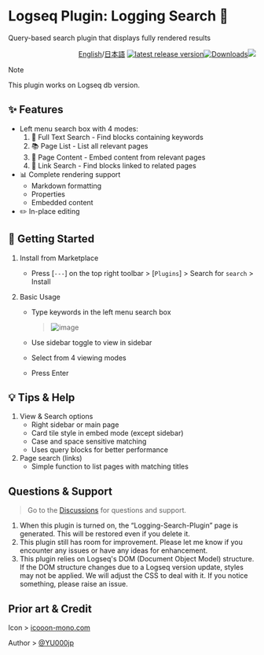 # Logseq Plugin: Logging Search 🔎

Query-based search plugin that displays fully rendered results

<div align="right">
  
[English](https://github.com/YU000jp/logseq-plugin-logging-search/)/[日本語](https://github.com/YU000jp/logseq-plugin-logging-search/blob/main/readme.ja.md) [![latest release version](https://img.shields.io/github/v/release/YU000jp/logseq-plugin-logging-search)](https://github.com/YU000jp/logseq-plugin-logging-search/releases)[![Downloads](https://img.shields.io/github/downloads/YU000jp/logseq-plugin-logging-search/total.svg)](https://github.com/YU000jp/logseq-plugin-logging-search/releases)<!-- Published 2023 --><a href="https://www.buymeacoffee.com/yu000japan"><img src="https://img.buymeacoffee.com/button-api/?text=Buy me a pizza&emoji=🍕&slug=yu000japan&button_colour=FFDD00&font_colour=000000&font_family=Poppins&outline_colour=000000&coffee_colour=ffffff" /></a>
</div>

> [!NOTE]
> This plugin works on Logseq db version.

## ✨ Features

- Left menu search box with 4 modes:
  1. 📝 Full Text Search - Find blocks containing keywords
  2. 📚 Page List - List all relevant pages
  3. 📑 Page Content - Embed content from relevant pages
  4. 🔗 Link Search - Find blocks linked to related pages
- 📊 Complete rendering support
  - Markdown formatting
  - Properties
  - Embedded content
- ✏️ In-place editing

## 📌 Getting Started

1. Install from Marketplace
   - Press [`---`] on the top right toolbar > [`Plugins`] > Search for `search` > Install

2. Basic Usage
   - Type keywords in the left menu search box
   
      > ![image](https://github.com/user-attachments/assets/ac903fd7-5cd3-4b0a-97fb-df3a43fc0967)

   - Use sidebar toggle to view in sidebar
   - Select from 4 viewing modes
   - Press Enter

## 💡 Tips & Help

1. View & Search options
   - Right sidebar or main page
   - Card tile style in embed mode (except sidebar)
   - Case and space sensitive matching
   - Uses query blocks for better performance
2. Page search (links)
   - Simple function to list pages with matching titles

## Questions & Support

> Go to the [Discussions](https://github.com/YU000jp/logseq-plugin-logging-search/discussions) for questions and support.

1. When this plugin is turned on, the “Logging-Search-Plugin” page is generated. This will be restored even if you delete it.
1. This plugin still has room for improvement. Please let me know if you encounter any issues or have any ideas for enhancement.
1. This plugin relies on Logseq's DOM (Document Object Model) structure. If the DOM structure changes due to a Logseq version update, styles may not be applied. We will adjust the CSS to deal with it. If you notice something, please raise an issue.

## Prior art & Credit

Icon > [icooon-mono.com](https://icooon-mono.com/11095-%e6%9e%a0%e3%81%a4%e3%81%8d%e3%81%ae%e7%be%bd%e6%a0%b9%e3%83%9a%e3%83%b3%e3%81%ae%e3%82%a2%e3%82%a4%e3%82%b3%e3%83%b3%e7%b4%a0%e6%9d%90/)

Author > [@YU000jp](https://github.com/YU000jp)
